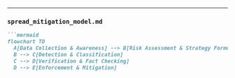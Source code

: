 
---

### `spread_mitigation_model.md`
```markdown
```mermaid
flowchart TD
  A[Data Collection & Awareness] --> B[Risk Assessment & Strategy Formulation]
  B --> C[Detection & Classification]
  C --> D[Verification & Fact Checking]
  D --> E[Enforcement & Mitigation]
